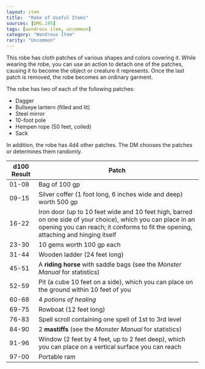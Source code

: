```yaml
---
layout: item
title:  "Robe of Useful Items"
sources: [DMG.195]
tags: [wondrous item, uncommon]
category: "Wondrous Item"
rarity: "Uncommon"
---
```


This robe has cloth patches of various shapes and colors covering it. While wearing the robe, you can use an action to detach one of the patches, causing it to become the object or creature it represents. Once the last patch is removed, the robe becomes an ordinary garment.

The robe has two of each of the following patches:

* Dagger
* Bullseye lantern (filled and lit)
* Steel mirror
* 10-foot pole
* Hempen rope (50 feet, coiled)
* Sack

In addition, the robe has 4d4 other patches. The DM chooses the patches or determines them randomly.

d100 Result | Patch
-----|------
01-08 | Bag of 100 gp
09-15 | Silver coffer (1 foot long, 6 inches wide and deep) worth 500 gp
16-22 | Iron door (up to 10 feet wide and 10 feet high, barred on one side of your choice), which you can place in an opening you can reach; it conforms to fit the opening, attaching and hinging itself
23-30 | 10 gems worth 100 gp each
31-44 | Wooden ladder (24 feet long)
45-51 | A **riding horse** with saddle bags (see the _Monster Manual_ for statistics)
52-59 | Pit (a cube 10 feet on a side), which you can place on the ground within 10 feet of you
60-68 | 4 _potions of healing_
69-75 | Rowboat (12 feet long)
76-83 | Spell scroll containing one spell of 1st to 3rd level
84-90 | 2 **mastiffs** (see the _Monster Manual_ for statistics)
91-96 | Window (2 feet by 4 feet, up to 2 feet deep), which you can place on a vertical surface you can reach
97-00 | Portable ram